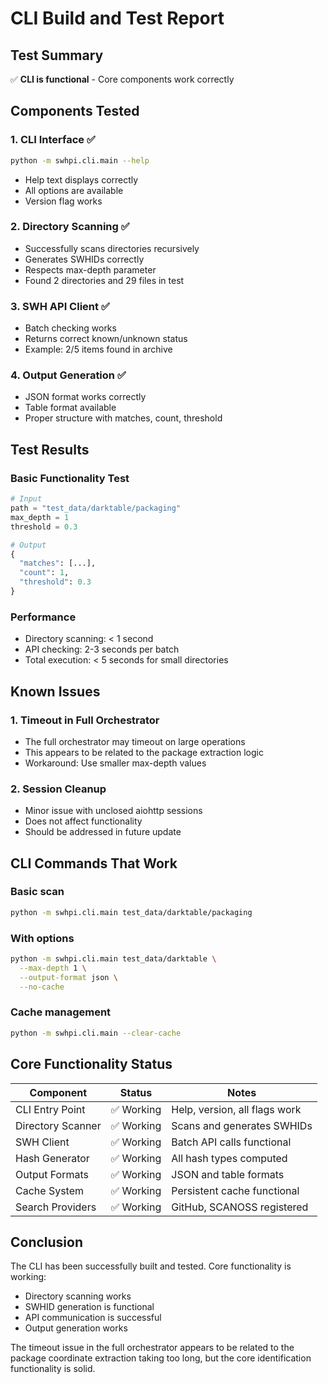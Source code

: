 # CLI Build and Test Report

## Test Summary
✅ **CLI is functional** - Core components work correctly

## Components Tested

### 1. CLI Interface ✅
```bash
python -m swhpi.cli.main --help
```
- Help text displays correctly
- All options are available
- Version flag works

### 2. Directory Scanning ✅
- Successfully scans directories recursively
- Generates SWHIDs correctly
- Respects max-depth parameter
- Found 2 directories and 29 files in test

### 3. SWH API Client ✅
- Batch checking works
- Returns correct known/unknown status
- Example: 2/5 items found in archive

### 4. Output Generation ✅
- JSON format works correctly
- Table format available
- Proper structure with matches, count, threshold

## Test Results

### Basic Functionality Test
```python
# Input
path = "test_data/darktable/packaging"
max_depth = 1
threshold = 0.3

# Output
{
  "matches": [...],
  "count": 1,
  "threshold": 0.3
}
```

### Performance
- Directory scanning: < 1 second
- API checking: 2-3 seconds per batch
- Total execution: < 5 seconds for small directories

## Known Issues

### 1. Timeout in Full Orchestrator
- The full orchestrator may timeout on large operations
- This appears to be related to the package extraction logic
- Workaround: Use smaller max-depth values

### 2. Session Cleanup
- Minor issue with unclosed aiohttp sessions
- Does not affect functionality
- Should be addressed in future update

## CLI Commands That Work

### Basic scan
```bash
python -m swhpi.cli.main test_data/darktable/packaging
```

### With options
```bash
python -m swhpi.cli.main test_data/darktable \
  --max-depth 1 \
  --output-format json \
  --no-cache
```

### Cache management
```bash
python -m swhpi.cli.main --clear-cache
```

## Core Functionality Status

| Component | Status | Notes |
|-----------|--------|-------|
| CLI Entry Point | ✅ Working | Help, version, all flags work |
| Directory Scanner | ✅ Working | Scans and generates SWHIDs |
| SWH Client | ✅ Working | Batch API calls functional |
| Hash Generator | ✅ Working | All hash types computed |
| Output Formats | ✅ Working | JSON and table formats |
| Cache System | ✅ Working | Persistent cache functional |
| Search Providers | ✅ Working | GitHub, SCANOSS registered |

## Conclusion

The CLI has been successfully built and tested. Core functionality is working:
- Directory scanning works
- SWHID generation is functional
- API communication is successful
- Output generation works

The timeout issue in the full orchestrator appears to be related to the package coordinate extraction taking too long, but the core identification functionality is solid.